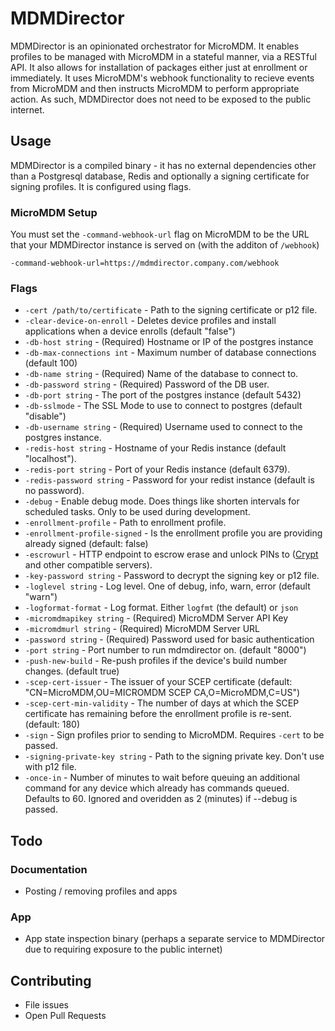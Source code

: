 # MDMDirector

MDMDirector is an opinionated orchestrator for MicroMDM. It enables profiles to be managed with MicroMDM in a stateful manner, via a RESTful API. It also allows for installation of packages either just at enrollment or immediately. It uses MicroMDM's webhook functionality to recieve events from MicroMDM and then instructs MicroMDM to perform appropriate action. As such, MDMDirector does not need to be exposed to the public internet.

## Usage

MDMDirector is a compiled binary - it has no external dependencies other than a Postgresql database, Redis and optionally a signing certificate for signing profiles. It is configured using flags.

### MicroMDM Setup

You must set the `-command-webhook-url` flag on MicroMDM to be the URL that your MDMDirector instance is served on (with the additon of `/webhook`)

```
-command-webhook-url=https://mdmdirector.company.com/webhook
```

### Flags

- `-cert /path/to/certificate` - Path to the signing certificate or p12 file.
- `-clear-device-on-enroll` - Deletes device profiles and install applications when a device enrolls (default "false")
- `-db-host string` - (Required) Hostname or IP of the postgres instance
- `-db-max-connections int` - Maximum number of database connections (default 100)
- `-db-name string` - (Required) Name of the database to connect to.
- `-db-password string` - (Required) Password of the DB user.
- `-db-port string` - The port of the postgres instance (default 5432)
- `-db-sslmode` - The SSL Mode to use to connect to postgres (default "disable")
- `-db-username string` - (Required) Username used to connect to the postgres instance.
- `-redis-host string` - Hostname of your Redis instance (default "localhost").
- `-redis-port string` - Port of your Redis instance (default 6379).
- `-redis-password string` - Password for your redist instance (default is no password).
- `-debug` - Enable debug mode. Does things like shorten intervals for scheduled tasks. Only to be used during development.
- `-enrollment-profile` - Path to enrollment profile.
- `-enrollment-profile-signed` - Is the enrollment profile you are providing already signed (default: false)
- `-escrowurl` - HTTP endpoint to escrow erase and unlock PINs to ([Crypt](https://github.com/grahamgilbert/crypt-server) and other compatible servers).
- `-key-password string` - Password to decrypt the signing key or p12 file.
- `-loglevel string` - Log level. One of debug, info, warn, error (default "warn")
- `-logformat-format` - Log format. Either `logfmt` (the default) or `json`
- `-micromdmapikey string` - (Required) MicroMDM Server API Key
- `-micromdmurl string` - (Required) MicroMDM Server URL
- `-password string` - (Required) Password used for basic authentication
- `-port string` - Port number to run mdmdirector on. (default "8000")
- `-push-new-build` - Re-push profiles if the device's build number changes. (default true)
- `-scep-cert-issuer` - The issuer of your SCEP certificate (default: "CN=MicroMDM,OU=MICROMDM SCEP CA,O=MicroMDM,C=US")
- `-scep-cert-min-validity` - The number of days at which the SCEP certificate has remaining before the enrollment profile is re-sent. (default: 180)
- `-sign` - Sign profiles prior to sending to MicroMDM. Requires `-cert` to be passed.
- `-signing-private-key string` - Path to the signing private key. Don't use with p12 file.
- `-once-in` - Number of minutes to wait before queuing an additional command for any device which already has commands queued. Defaults to 60. Ignored and overidden as 2 (minutes) if --debug is passed.

## Todo

### Documentation

- Posting / removing profiles and apps

### App

- App state inspection binary (perhaps a separate service to MDMDirector due to requiring exposure to the public internet)

## Contributing

- File issues
- Open Pull Requests
